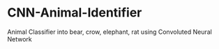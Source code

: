 # CNN-Animal-Identifier
Animal Classifier into bear, crow, elephant, rat using Convoluted Neural Network
